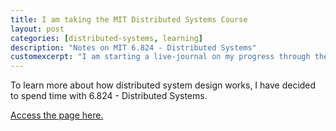 ```yaml
---
title: I am taking the MIT Distributed Systems Course
layout: post
categories: [distributed-systems, learning]
description: "Notes on MIT 6.824 - Distributed Systems"
customexcerpt: "I am starting a live-journal on my progress through the MIT Distributed Systems Course."
---
```


To learn more about how distributed system design works, I have decided to spend
time with 6.824 - Distributed Systems.

[Access the page here.](/distributed-systems.html)
